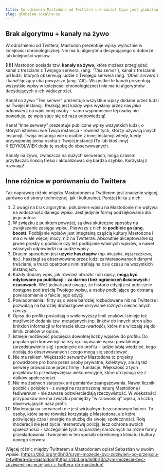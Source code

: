 ```yaml
---
title: Co odróżnia Mastodona od Twittera i e-maila? Czym jest globalna i lokalna oś czasu?
slug: globalna-lokalna-os
---
```


## Brak algorytmu + kanały na żywo

W odróżnieniu od Twittera, Mastodon prezentuje wpisy wyłacznie w kolejności chronologicznej. Nie ma tu algorytmu decydującego o doborze lub kolejności wpisów.

**[!!!]** Mastodon posiada tzw. **kanały na żywo**, które możesz przeglądać: kanał z treściami z Twojego serwera, (ang. _'This server'_), kanał z treściami od ludzi, których obserwują ludzie z Twojego serwera (ang. _'Other servers'_) i kanał łączący oba powyższe (ang. _'All'_). Wszystkie te kanałī prezentują wszystkie wpisy w kolejności chronologicznej i nie ma tu algorytmów decydujących o ich widoczności.

Kanał na żywo "Ten serwer" prezentuje wszystkie wpisy dodane przez ludzi na Twojej instancji. Reakcją jest każdy wpis wysłany przez nas _jako odpowiedź_ na wpis innej osoby - samo wspomnienie tej osoby nie powoduje, że wpis staje się od razu odpowiedzią!.

Kanał "Inne serwery" prezentuje publiczne wpisy wszystkich ludzi, o których istnieniu wie Twoja instancja - również tych, którzy używają innych instancji. Twoja instancja wie o osobie z innej instancji wtedy, kiedy przynajmniej jedna osoba z Twojej instancji (Ty lub ktoś inny) KIEDYKOLWIEK doda tę osobę do obserwowanych.

Kanały na żywo, zwłaszcza na dużych serwerach, mogą czasem przytłaczać ilością treści i aktualizować się bardzo szybko. Korzystaj z rozwagą!

## Inne różnice w porównaniu do Twittera

Tak naprawdę różnic między Mastodonem a Twitterem jest znacznie więcej, zarówno od strony technicznej, jak i kulturalnej. Poniżej kilka z nich:

1. Z uwagi na brak algorytmu, polubienie wpisu na Mastodonie nie wpływa na widoczność danego wpisu. Jest jedynie formą podziękowania dla jego autora.
1. W związku z punktem powyżej, są dwa skuteczne sposoby na zwiększenie zasięgu wpisu. Pierwszy z nich to **podbicie go (ang. <span lang="en">boost</span>)**. Podbijanie wpisów jest integralną częścią kultury Mastodona i ma o wiele więcej mocy, niż na Twitterze. Absolutnie akceptowalne są jawne prośby o podbicie czy też podbijanie własnych wpisów, a nawet własnych odpowiedzi na cudze wpisy.
1. Drugim sposobem jest **użycie hasztagów** (np. `#muzyka`, `#giereczkowo`, itp.). hasztagi są obserwowane przez ludzi zainteresowanych danymi treściami, a treści opatrzone nimi trafiają na osie czasu na wszystkich instancjach.
1. Każdy dodany wpis, jak również obrazki i ich opisy, **mogą być edytowane po publikacji - za darmo i bez ograniczeń ilościowych i czasowych**. Weź jednak pod uwagę, że historia edycji jest publicznie dostępna pod treścią Twojego wpisu, a osoby podbijające go dostaną powiadomienie o fakcie jego edycji.
1. Powiadomienia i filtry są o wiele bardziej rozbudowane niż na Twitterze i pozwalają na bardziej drobiazgowe ukrywanie różnych niechcianych rzeczy.
1. Opisy do profilu posiadają o wiele wyższy limit znaków. Istnieje też możliwość dodania tzw. metadanych (np. linków do innych stron albo krótkich informacji w formacie klucz-wartość), które nie wliczają się do limitu znaków w opisie.
1. Istnieje możliwość podpięcia dowolnej liczby wpisów do profilu. Do popularnych konwencji należy np. napisanie wpisu powitalnego (przedstawienie się) i podpięcie do profilu - ludzie lubią wiedzieć, kogo dodają do obserwowanych i czego mogą się spodziewać.
1. Nie ma reklam. Większość serwerów Mastodona to projekty prowadzone pro bono przez osoby prywatne, kolektywy, ale są też serwery prowadzone przez firmy i fundacje. Większość z tych projektów to przedsięwzięcia niekomercyjne, które utrzymują się z datków społeczności.
1. Nie ma żadnych statystyk ani pomiarów zaangażowania. Nawet liczniki podbić / polubień - z uwagi na rozproszoną naturę Mastodona i fediwersum - nie zawsze odzwierciedlają rzeczywistość. W większości przypadków nie ma związku pomiędzy "wiralowością" wpisu, a liczbą obserwujących nasz profil.
1. Moderacja na serwerach nie jest wirtualnym bezosobowym bytem. To osoby, które same również korzystają z Mastodona, ale które poświęcają czas i energię na służbę dla swojej społeczności. Rolą moderacji nie jest bycie internetową policją, lecz ochrona swoich społeczności - szczególnie tych najbardziej narażonych na różne formy prześladowania i tworzenie w ten sposób określonego klimatu i kultury danego serwera.

Więcej różnic między Twitterem a Mastodonem opisał Sebastian w swoim wpisie: [https://zb3.org/m0bi13/czym-mozecie-byc-zdziwieni-po-przejsciu-z-twittera-do-mastodon](https://zb3.org/m0bi13/czym-mozecie-byc-zdziwieni-po-przejsciu-z-twittera-do-mastodon)

